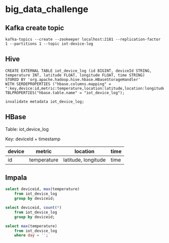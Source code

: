 # big_data_challenge
## Kafka create topic
```
kafka-topics --create --zookeeper localhost:2181 --replication-factor 1 --partitions 1 --topic iot-device-log
```

## Hive
```
CREATE EXTERNAL TABLE iot_device_log (id BIGINT, deviceId STRING, temperature INT, latitude FLOAT, longitude FLOAT, time STRING)
STORED BY 'org.apache.hadoop.hive.hbase.HBaseStorageHandler'
WITH SERDEPROPERTIES ("hbase.columns.mapping" = ":key,device:id,metric:temperature,location:latitude,location:longitude,time:time")
TBLPROPERTIES("hbase.table.name" = "iot_device_log");

invalidate metadata iot_device_log;
```

## HBase
Table: iot_device_log

Key: deviceId + timestamp

device | metric | location | time
------ | ------ | -------- | ----
id | temperature | latitude, longitude | time

## Impala

```sql
select deviceid, max(temperature)
    from iot_device_log
    group by deviceid;
```

```sql
select deviceid, count(*)
    from iot_device_log
    group by deviceid;
```

```sql
select max(temperature)
    from iot_device_log
    where day = '';
```
